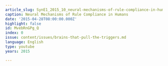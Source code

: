 ```yaml
---
article_slug: SynE1_2015_10_neural-mechanisms-of-rule-compliance-in-humans
caption: Neural Mechanisms of Rule Compliance in Humans
date: '2015-04-28T08:00:00.000Z'
highlight: false
id: MvebRnGPg_Q
index: 0
issue: content/issues/brains-that-pull-the-triggers.md
language: English
type: youtube
years: 2015

---
```


